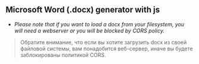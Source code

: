 Microsoft Word (.docx) generator with js
----------------------------------------

- *Please note that if you want to load a docx from your filesystem, you will need a webserver or you will be blocked by CORS policy.*

> Обратите внимание, что если вы хотите загрузить docx из своей файловой системы, вам понадобится веб-сервер, иначе вы будете заблокированы политикой CORS.
